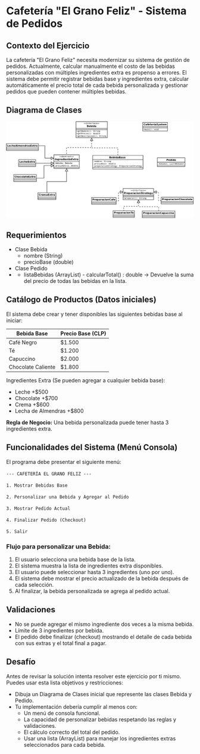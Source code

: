 # Cafetería "El Grano Feliz" - Sistema de Pedidos

## Contexto del Ejercicio
La cafetería "El Grano Feliz" necesita modernizar su sistema de gestión de pedidos. Actualmente, calcular manualmente el costo de las bebidas personalizadas con múltiples ingredientes extra es propenso a errores. El sistema debe permitir registrar bebidas base y ingredientes extra, calcular automáticamente el precio total de cada bebida personalizada y gestionar pedidos que pueden contener múltiples bebidas.

## Diagrama de Clases
![Diagrama UML venta de tortas con strategy patter y factory method](DiagramaClases.jpeg)

## Requerimientos

- Clase Bebida
    - nombre (String)
    - precioBase (double)
- Clase Pedido
-    - listaBebidas (ArrayList<Bebida>)
    - calcularTotal() : double → Devuelve la suma del precio de todas las bebidas en la lista.

## Catálogo de Productos (Datos iniciales)
El sistema debe crear y tener disponibles las siguientes bebidas base al iniciar:

|Bebida Base       |Precio Base (CLP)|
|------------------|-----------------|
|Café Negro        |$1.500           |
|Té                |$1.200           |
|Capuccino         |$2.000           |
|Chocolate Caliente|$1.800           |

Ingredientes Extra (Se pueden agregar a cualquier bebida base):

- Leche +$500
- Chocolate +$700
- Crema +$600
- Lecha de Almendras +$800

**Regla de Negocio:** Una bebida personalizada puede tener hasta 3 ingredientes extra.

##  Funcionalidades del Sistema (Menú Consola)
El programa debe presentar el siguiente menú:

``--- CAFETERÍA EL GRANO FELIZ ---``

``1. Mostrar Bebidas Base``

``2. Personalizar una Bebida y Agregar al Pedido``

``3. Mostrar Pedido Actual``

``4. Finalizar Pedido (Checkout)``

``5. Salir``

### Flujo para personalizar una Bebida:
1. El usuario selecciona una bebida base de la lista.
1. El sistema muestra la lista de ingredientes extra disponibles.
1. El usuario puede seleccionar hasta 3 ingredientes (uno por uno).
1. El sistema debe mostrar el precio actualizado de la bebida después de cada selección.
1. Al finalizar, la bebida personalizada se agrega al pedido actual.

## Validaciones
- No se puede agregar el mismo ingrediente dos veces a la misma bebida.
- Límite de 3 ingredientes por bebida.
- El pedido debe finalizar (checkout) mostrando el detalle de cada bebida con sus extras y el total final a pagar.

## Desafío
Antes de revisar la solución intenta resolver este ejercicio por ti mismo. Puedes usar esta lista objetivos y restricciones:

- Dibuja un Diagrama de Clases inicial que represente las clases Bebida y Pedido.
- Tu implementación debería cumplir al menos con:
    - Un menú de consola funcional.
    - La capacidad de personalizar bebidas respetando las reglas y validaciones.
    - El cálculo correcto del total del pedido.
    - Usar una lista (ArrayList) para manejar los ingredientes extras seleccionados para cada bebida.
